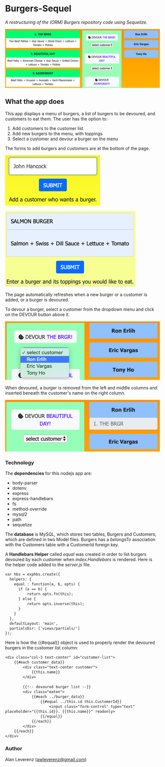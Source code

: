 # Burgers-Sequel

*A restructuring of the (ORM) Burgers repository code using Sequelize.*

![Burgers-Sequel](https://github.com/AlanLeverenz/Burgers-Sequel/blob/master/public/images/index-page.png)

## What the app does

This app displays a menu of burgers, a list of burgers to be devoured, and customers to eat them. The user has the option to:

1. Add customers to the customer list
2. Add new burgers to the menu, with toppings
3. Select a customer and devour a burger on the menu

The forms to add burgers and customers are at the bottom of the page.

![Add a customer](https://github.com/AlanLeverenz/Burgers-Sequel/blob/master/public/images/add-customer.png)

![Add a burger](https://github.com/AlanLeverenz/Burgers-Sequel/blob/master/public/images/add-salmon-burger.png)

The page automatically refreshes when a new burger or a customer is added, or a burger is devoured. 

To devour a burger, select a customer from the dropdown menu and click on the DEVOUR button above it. 

![Select a customer](https://github.com/AlanLeverenz/Burgers-Sequel/blob/master/public/images/select-customer.png)

When devoured, a burger is removed from the left and middle columns and inserted beneath the customer's name on the right column.

![Ate the burger](https://github.com/AlanLeverenz/Burgers-Sequel/blob/master/public/images/devoured-burger.png)

### Technology

The __dependencies__ for this nodejs app are:

* body-parser
* dotenv
* express
* express-handlebars
* fs
* method-override
* mysql2
* path
* sequelize

The __database__ is MySQL, which stores two tables, Burgers and Customers, which are defined in two Model files. Burgers has a *belongsTo* association with the Customers table with a CustomerId foreign key.

A __Handlebars Helper__ called *equal* was created in order to list burgers devoured by each customer when *index.Handlebars* is rendered. Here is the helper code added to the *server.js* file.

````
var hbs = exphbs.create({
  helpers: {
    equal : function(a, b, opts) {
      if (a == b) {
          return opts.fn(this);
      } else {
          return opts.inverse(this);
      }
    }
  },
  defaultLayout: 'main',
  partialsDir: ['views/partials/']
});

````
Here is how the {{#equal}} object is used to properly render the devoured burgers in the customer list column:

````
<div class="col-3 text-center" id="customer-list">
    {{#each customer_data}}
        <div class="text-center customer">
            {{this.name}}
        </div>

        {{!-- devoured burger list --}}
        <div class="eaten">
            {{#each ../burger_data}}
                {{#equal ../this.id this.CustomerId}}
                    <input class="form-control" type="text" placeholder="{{this.id}}. {{this.name}}" readonly>
                {{/equal}}
            {{/each}}
        </div>
    {{/each}}
</div> 
````

### Author

Alan Leverenz (awleverenz@gmail.com)